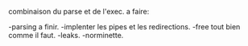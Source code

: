 combinaison du parse et de l'exec. a faire:

-parsing a finir.
-implenter les pipes et les redirections.
-free tout bien comme il faut.
-leaks.
-norminette.
